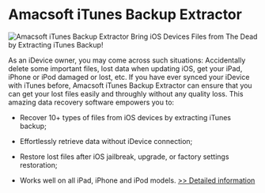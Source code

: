 # Amacsoft iTunes Backup Extractor
![Amacsoft iTunes Backup Extractor](https://mycommerce.akamaized.net/api/pimages/P300924613/BIG/300924613.PNG)
Bring iOS Devices Files from The Dead by Extracting iTunes Backup!

As an iDevice owner, you may come across such situations: Accidentally delete some important files, lost data when updating iOS, get your iPad, iPhone or iPod damaged or lost, etc. If you have ever synced your iDevice with iTunes before, Amacsoft iTunes Backup Extractor can ensure that you can get your lost files easily and throughly without any quality loss. This amazing data recovery software empowers you to:

* Recover 10+ types of files from iOS devices by extracting iTunes backup;

* Effortlessly retrieve data without iDevice connection;

* Restore lost files after iOS jailbreak, upgrade, or factory settings restoration;

* Works well on all iPad, iPhone and iPod models.
[>> Detailed information](https://secure.shareit.com/shareit/product.html?productid=300924613&affiliateid=200057808)